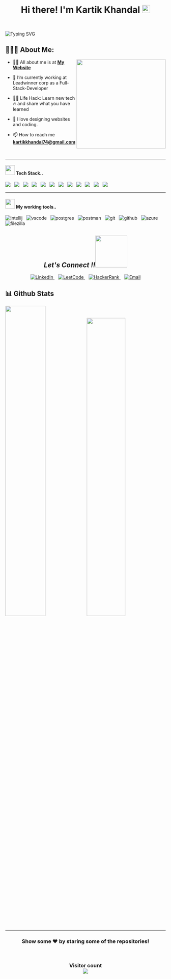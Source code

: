 <h1 align="center">Hi there! I'm Kartik Khandal <img src="https://media.giphy.com/media/hvRJCLFzcasrR4ia7z/giphy.gif"
    width="25px"> </h1>
<br>

![Typing
SVG](https://readme-typing-svg.herokuapp.com?font=comfortaa&color=016EEA&size=24&width=1100&lines=Currently+Working+As+A+Full-Stack+Web+Development+At+Leadwinner+Corp+Pvt+Ltd.;Open-Source+Developer;Nice+to+meet+you...)
<br>
## 👨🏻‍💻 About Me:

<img src="https://raw.githubusercontent.com/gauravsapkal/gauravsapkal/main/code.gif" height="280px" align="right" />

- 🙋‍♂️ All about me is at **[My Website](https://kartik-khandal.github.io/portfolio.github.io/home.html)**

- 🌱 I’m currently working at Leadwinner corp as a Full-Stack-Developer

- 👨‍💻 Life Hack: Learn new tech :fire: and share what you have learned

- 💓 I love designing websites and coding.

- 📫 How to reach me **kartikkhandal74@gmail.com**

<br>








<hr>
<h4><img src="https://media.giphy.com/media/iY8CRBdQXODJSCERIr/giphy.gif" width="30px">&nbsp;Tech Stack..</h4>
<p>
  <img
    src="https://img.shields.io/badge/html5%20-%23e34f26.svg?&style=for-the-badge&logo=html5&logoColor=white" />&nbsp;&nbsp;
  <img
    src="https://img.shields.io/badge/css3%20-%231572B6.svg?&style=for-the-badge&logo=css3&logoColor=white" />&nbsp;&nbsp;
  <img
    src="https://img.shields.io/badge/bootstrap%20-%23563D7C.svg?&style=for-the-badge&logo=bootstrap&logoColor=white" />&nbsp;&nbsp;
  <img
    src="https://img.shields.io/badge/javascript%20-%23F7DF1.svg?&style=for-the-badge&logo=javascript&logoColor=white" />&nbsp;&nbsp;
  <img src="https://img.shields.io/badge/typescript%20-%23007ACC.svg?&style=for-the-badge&logo=typescript&logoColor=white" />&nbsp;&nbsp;
  <img
    src="https://img.shields.io/badge/angular%20-%23DD0031.svg?&style=for-the-badge&logo=angular&logoColor=white" />&nbsp;&nbsp;
  <img src="https://img.shields.io/badge/java%20-%230080FF.svg?&style=for-the-badge&logo=java&logoColor=white" />&nbsp;&nbsp;
  <img src="https://img.shields.io/badge/c%20-%23A8B9CC.svg?&style=for-the-badge&logo=c&logoColor=white" />&nbsp;&nbsp;
  <img
    src="https://img.shields.io/badge/springboot%20-%236DB33F.svg?&style=for-the-badge&logo=spring-boot&logoColor=white" />&nbsp;&nbsp;
  <img
    src="https://img.shields.io/badge/hibernate%20-%23212121.svg?&style=for-the-badge&logo=hibernate&logoColor=white" />&nbsp;&nbsp;
  <img
    src="https://img.shields.io/badge/postgresql%20-%23336791.svg?&style=for-the-badge&logo=postgresql&logoColor=white" />&nbsp;&nbsp;
  <img
    src="https://img.shields.io/badge/oracle%20-%23F80000.svg?&style=for-the-badge&logo=oracle&logoColor=white" />&nbsp;&nbsp;
</p>

<hr>
<h4><img src="https://media.giphy.com/media/iY8CRBdQXODJSCERIr/giphy.gif" width="30px">&nbsp;My working tools..</h4>
<p>
  <img src="https://img.shields.io/badge/IntelliJ%20IDEA-000000?style=for-the-badge&logo=intellij-idea&logoColor=white"
    alt="intellij" />&nbsp;&nbsp;
  <img src="https://img.shields.io/badge/VSCode-0078D4?style=for-the-badge&logo=visual%20studio%20code&logoColor=white"
    alt="vscode" />&nbsp;&nbsp;
  <img
    src="https://img.shields.io/badge/PostgreSQL-336791?style=for-the-badge&logo=postgresql&logoColor=white" alt="postgres"
    />&nbsp;&nbsp;
  <img src="https://img.shields.io/badge/Postman-FF6C37?style=for-the-badge&logo=Postman&logoColor=white"
    alt="postman" />&nbsp;&nbsp;
  <img src="https://img.shields.io/badge/Git%20-%23F7DF1E.svg?&style=for-the-badge&color=blue&logo=Git&logoColor=white"
    alt="git" />&nbsp;&nbsp;
  <img src="https://img.shields.io/badge/GitHub-100000?style=for-the-badge&logo=github&logoColor=white"
    alt="github" />&nbsp;&nbsp;
  <img src="https://img.shields.io/badge/Azure-0089D6?style=for-the-badge&logo=microsoft-azure&logoColor=white"
    alt="azure" />&nbsp;&nbsp;
  <img src="https://img.shields.io/badge/FileZilla-BF0000?style=for-the-badge&logo=filezilla&logoColor=white"
    alt="filezilla" />&nbsp;&nbsp;
</p>




<h2 align="center"><i>Let's Connect !!<img
      src="https://raw.githubusercontent.com/ShahriarShafin/ShahriarShafin/main/Assets/handshake.gif" width="100" /></i>
</h2>

<p align="center">
  <a href="https://www.linkedin.com/in/kartik-khandal" target="_blank">
    <img src="https://img.shields.io/badge/LinkedIn-0077B5?style=for-the-badge&logo=linkedin&logoColor=white" alt="LinkedIn" />
  </a>&nbsp;&nbsp;
  <a href="https://leetcode.com/kartikkhandal74" target="_blank">
    <img src="https://img.shields.io/badge/LeetCode-FFA116?style=for-the-badge&logo=leetcode&logoColor=white" alt="LeetCode" />
  </a>&nbsp;&nbsp;
  <a href="https://www.hackerrank.com/kartikkhandal74" target="_blank">
    <img src="https://img.shields.io/badge/HackerRank-2EC866?style=for-the-badge&logo=hackerrank&logoColor=white" alt="HackerRank" />
  </a>&nbsp;&nbsp;
  <a href="mailto:kartikkhandal74@gmail.com" target="_blank">
    <img src="https://img.shields.io/badge/Email-D14836?style=for-the-badge&logo=gmail&logoColor=white" alt="Email" />
  </a>
</p>





<h2>📊 Github Stats</h2>

<div>
  <img width="50%"
    src="https://github-readme-stats.vercel.app/api?username=kartik-khandal&show_icons=true&hide_border=true&theme=radical" />
  <img width="49%"
    src="https://github-readme-streak-stats.herokuapp.com/?user=kartik-khandal&hide_border=true&theme=radical" />
</div>
<hr />
<h3 align="center">
  Show some ❤️ by staring some of the repositories!
</h3>
<br>
<h3 align="center">
  Visitor count <br>
  <img src="https://profile-counter.glitch.me/kartik-khandal/count.svg" />
</h3>
